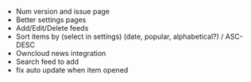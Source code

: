 - Num version and issue page
- Better settings pages
- Add/Edit/Delete feeds
- Sort items by (select in settings) (date, popular, alphabetical?) / ASC-DESC
- Owncloud news integration
- Search feed to add
- fix auto update when item opened
